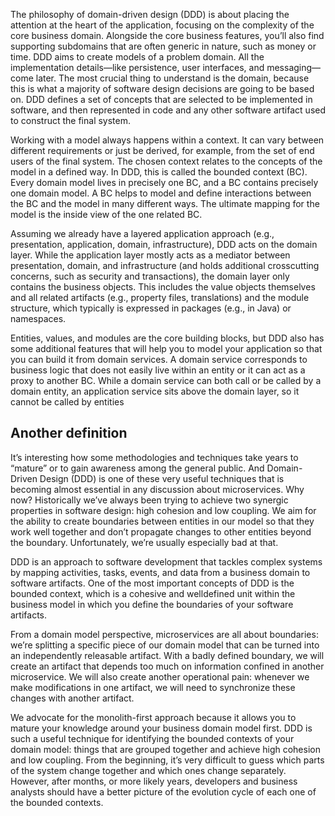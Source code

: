 The philosophy of domain-driven design (DDD) is about placing
the attention at the heart of the application, focusing on the complexity
of the core business domain. Alongside the core business
features, you’ll also find supporting subdomains that are often
generic in nature, such as money or time. DDD aims to create models
of a problem domain. All the implementation details—like persistence,
user interfaces, and messaging—come later. The most crucial
thing to understand is the domain, because this is what a majority
of software design decisions are going to be based on. DDD
defines a set of concepts that are selected to be implemented in software,
and then represented in code and any other software artifact
used to construct the final system.<p>

Working with a model always happens within a context. It can vary
between different requirements or just be derived, for example, from
the set of end users of the final system. The chosen context relates to
the concepts of the model in a defined way. In DDD, this is called
the bounded context (BC). Every domain model lives in precisely
one BC, and a BC contains precisely one domain model. A BC helps
to model and define interactions between the BC and the model in
many different ways. The ultimate mapping for the model is the
inside view of the one related BC.<p>

Assuming we already have a layered application approach (e.g., presentation,
application, domain, infrastructure), DDD acts on the
domain layer. While the application layer mostly acts as a mediator
between presentation, domain, and infrastructure (and holds additional
crosscutting concerns, such as security and transactions), the
domain layer only contains the business objects. This includes the
value objects themselves and all related artifacts (e.g., property files,
translations) and the module structure, which typically is expressed
in packages (e.g., in Java) or namespaces.<p>

Entities, values, and modules are the core building blocks, but DDD
also has some additional features that will help you to model your
application so that you can build it from domain services. A domain
service corresponds to business logic that does not easily live within
an entity or it can act as a proxy to another BC. While a domain service
can both call or be called by a domain entity, an application service
sits above the domain layer, so it cannot be called by entities

## Another definition
It’s interesting how some methodologies and techniques take years
to “mature” or to gain awareness among the general public. And
Domain-Driven Design (DDD) is one of these very useful techniques
that is becoming almost essential in any discussion about
microservices. Why now? Historically we’ve always been trying to
achieve two synergic properties in software design: high cohesion
and low coupling. We aim for the ability to create boundaries
between entities in our model so that they work well together and
don’t propagate changes to other entities beyond the boundary.
Unfortunately, we’re usually especially bad at that.
<p>

DDD is an approach to software development that tackles complex
systems by mapping activities, tasks, events, and data from a business
domain to software artifacts. One of the most important concepts
of DDD is the bounded context, which is a cohesive and welldefined
unit within the business model in which you define the
boundaries of your software artifacts.
<p>

From a domain model perspective, microservices are all about
boundaries: we’re splitting a specific piece of our domain model that
can be turned into an independently releasable artifact. With a badly
defined boundary, we will create an artifact that depends too much
on information confined in another microservice. We will also create
another operational pain: whenever we make modifications in
one artifact, we will need to synchronize these changes with another
artifact.<p>

We advocate for the monolith-first approach because it allows you
to mature your knowledge around your business domain model
first. DDD is such a useful technique for identifying the bounded
contexts of your domain model: things that are grouped together
and achieve high cohesion and low coupling. From the beginning,
it’s very difficult to guess which parts of the system change together
and which ones change separately. However, after months, or more
likely years, developers and business analysts should have a better
picture of the evolution cycle of each one of the bounded contexts.<p>

